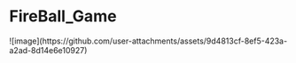 <h1>FireBall_Game</h1>
![image](https://github.com/user-attachments/assets/9d4813cf-8ef5-423a-a2ad-8d14e6e10927)
